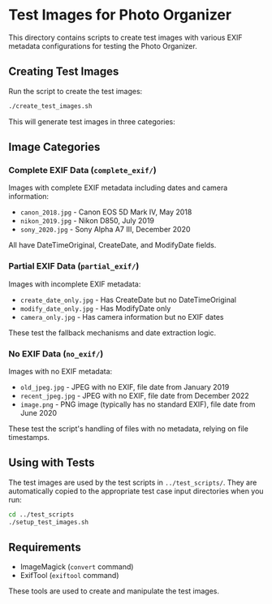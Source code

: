 # Test Images for Photo Organizer

This directory contains scripts to create test images with various EXIF metadata configurations for testing the Photo Organizer.

## Creating Test Images

Run the script to create the test images:

```bash
./create_test_images.sh
```

This will generate test images in three categories:

## Image Categories

### Complete EXIF Data (`complete_exif/`)

Images with complete EXIF metadata including dates and camera information:

- `canon_2018.jpg` - Canon EOS 5D Mark IV, May 2018
- `nikon_2019.jpg` - Nikon D850, July 2019
- `sony_2020.jpg` - Sony Alpha A7 III, December 2020

All have DateTimeOriginal, CreateDate, and ModifyDate fields.

### Partial EXIF Data (`partial_exif/`)

Images with incomplete EXIF metadata:

- `create_date_only.jpg` - Has CreateDate but no DateTimeOriginal
- `modify_date_only.jpg` - Has ModifyDate only
- `camera_only.jpg` - Has camera information but no EXIF dates

These test the fallback mechanisms and date extraction logic.

### No EXIF Data (`no_exif/`)

Images with no EXIF metadata:

- `old_jpeg.jpg` - JPEG with no EXIF, file date from January 2019
- `recent_jpeg.jpg` - JPEG with no EXIF, file date from December 2022
- `image.png` - PNG image (typically has no standard EXIF), file date from June 2020

These test the script's handling of files with no metadata, relying on file timestamps.

## Using with Tests

The test images are used by the test scripts in `../test_scripts/`. They are automatically copied to the appropriate test case input directories when you run:

```bash
cd ../test_scripts
./setup_test_images.sh
```

## Requirements

- ImageMagick (`convert` command)
- ExifTool (`exiftool` command)

These tools are used to create and manipulate the test images.